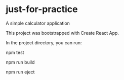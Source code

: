 # just-for-practice

A simple calculator application

This project was bootstrapped with Create React App.

In the project directory, you can run:

npm test

npm run build

npm run eject

